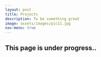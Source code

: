 ```yaml
---
layout: post
title: Projects
description: To be something great
image: assets/images/pic11.jpg
nav-menu: true
---
```


<h2>This page is under progress..</h2>

